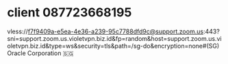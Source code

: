 # client 087723668195
vless://f7f9409a-e5ea-4e36-a239-95c7788dfd9c@support.zoom.us:443?sni=support.zoom.us.violetvpn.biz.id&fp=random&host=support.zoom.us.violetvpn.biz.id&type=ws&security=tls&path=/sg-do&encryption=none#(SG) Oracle Corporation 🇸🇬
